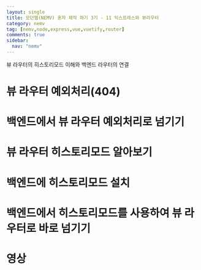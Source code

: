 ```yaml
---
layout: single
title: 모던웹(NEMV) 혼자 제작 하기 3기 - 11 익스프레스와 뷰라우터
category: nemv
tag: [nemv,node,express,vue,vuetify,router]
comments: true
sidebar:
  nav: "nemv"
---
```


뷰 라우터의 히스토리모드 이해와 백엔드 라우터의 연결

# 뷰 라우터 예외처리(404)

# 백엔드에서 뷰 라우터 예외처리로 넘기기

# 뷰 라우터 히스토리모드 알아보기

# 백엔드에 히스토리모드 설치

# 백엔드에서 히스토리모드를 사용하여 뷰 라우터로 바로 넘기기 

# 영상


 